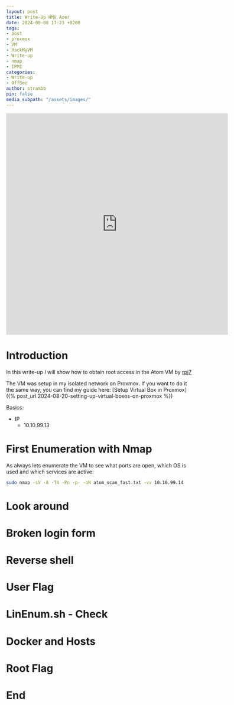 ```yaml
---
layout: post
title: Write-Up HMV Azer
date: 2024-09-08 17:23 +0200
tags:
- post
- proxmox
- VM
- HackMyVM
- Write-up
- nmap
- IPMI
categories: 
- Write-up 
- OffSec
author: strambb
pin: false
media_subpath: "/assets/images/"
---
```

<iframe src="https://hackmyvm.eu/machines/vmcard.php?vm=Atom" frameborder="0" width="600" height="600"></iframe>


# Introduction
In this write-up I will show how to obtain root access in the Atom VM by [rpj7](https://hackmyvm.eu/profile/?user=rpj7)

The VM was setup in my isolated network on Proxmox. If you  want to do it the same way, you can find my guide here: [Setup Virtual Box in Proxmox]({% post_url 2024-08-20-setting-up-virtual-boxes-on-proxmox %})

Basics:
- IP 
  - 10.10.99.13

# First Enumeration with Nmap
As always lets enumerate the VM to see what ports are open, which OS is used and which services are active:


```bash
sudo nmap -sV -A -T4 -Pn -p- -oN atom_scan_fast.txt -vv 10.10.99.14
```

# Look around

# Broken login form

# Reverse shell

# User Flag

# LinEnum.sh - Check

# Docker and Hosts

# Root Flag

# End